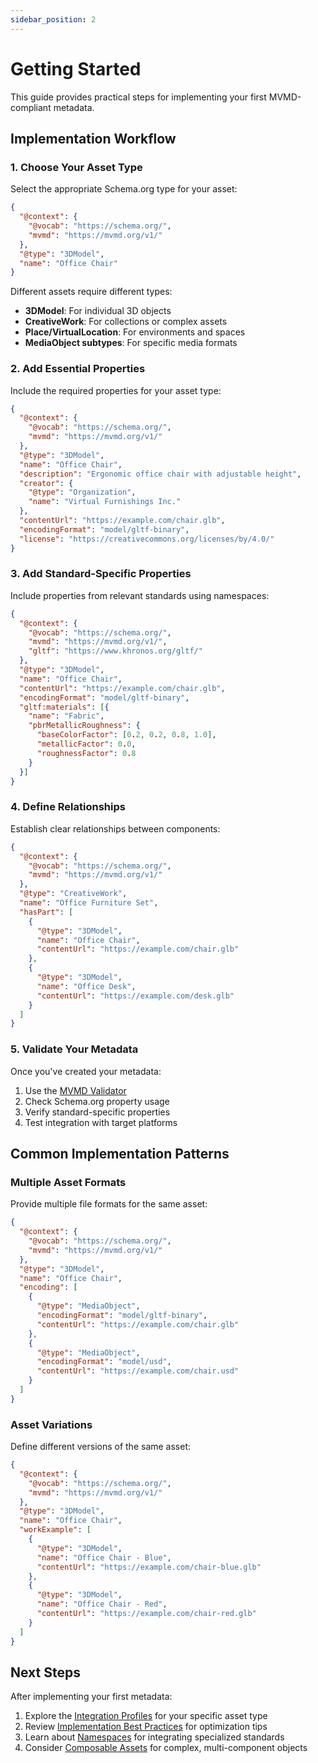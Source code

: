 ```yaml
---
sidebar_position: 2
---
```


# Getting Started

This guide provides practical steps for implementing your first MVMD-compliant metadata.

## Implementation Workflow

### 1. Choose Your Asset Type

Select the appropriate Schema.org type for your asset:

```json
{
  "@context": {
    "@vocab": "https://schema.org/",
    "mvmd": "https://mvmd.org/v1/"
  },
  "@type": "3DModel",
  "name": "Office Chair"
}
```

Different assets require different types:
- **3DModel**: For individual 3D objects
- **CreativeWork**: For collections or complex assets
- **Place/VirtualLocation**: For environments and spaces
- **MediaObject subtypes**: For specific media formats

### 2. Add Essential Properties

Include the required properties for your asset type:

```json
{
  "@context": {
    "@vocab": "https://schema.org/",
    "mvmd": "https://mvmd.org/v1/"
  },
  "@type": "3DModel",
  "name": "Office Chair",
  "description": "Ergonomic office chair with adjustable height",
  "creator": {
    "@type": "Organization",
    "name": "Virtual Furnishings Inc."
  },
  "contentUrl": "https://example.com/chair.glb",
  "encodingFormat": "model/gltf-binary",
  "license": "https://creativecommons.org/licenses/by/4.0/"
}
```

### 3. Add Standard-Specific Properties

Include properties from relevant standards using namespaces:

```json
{
  "@context": {
    "@vocab": "https://schema.org/",
    "mvmd": "https://mvmd.org/v1/",
    "gltf": "https://www.khronos.org/gltf/"
  },
  "@type": "3DModel",
  "name": "Office Chair",
  "contentUrl": "https://example.com/chair.glb",
  "encodingFormat": "model/gltf-binary",
  "gltf:materials": [{
    "name": "Fabric",
    "pbrMetallicRoughness": {
      "baseColorFactor": [0.2, 0.2, 0.8, 1.0],
      "metallicFactor": 0.0,
      "roughnessFactor": 0.8
    }
  }]
}
```

### 4. Define Relationships

Establish clear relationships between components:

```json
{
  "@context": {
    "@vocab": "https://schema.org/",
    "mvmd": "https://mvmd.org/v1/"
  },
  "@type": "CreativeWork",
  "name": "Office Furniture Set",
  "hasPart": [
    {
      "@type": "3DModel",
      "name": "Office Chair",
      "contentUrl": "https://example.com/chair.glb"
    },
    {
      "@type": "3DModel",
      "name": "Office Desk",
      "contentUrl": "https://example.com/desk.glb"
    }
  ]
}
```

### 5. Validate Your Metadata

Once you've created your metadata:
1. Use the [MVMD Validator](../reference/validator.md)
2. Check Schema.org property usage
3. Verify standard-specific properties
4. Test integration with target platforms

## Common Implementation Patterns

### Multiple Asset Formats

Provide multiple file formats for the same asset:

```json
{
  "@context": {
    "@vocab": "https://schema.org/",
    "mvmd": "https://mvmd.org/v1/"
  },
  "@type": "3DModel",
  "name": "Office Chair",
  "encoding": [
    {
      "@type": "MediaObject",
      "encodingFormat": "model/gltf-binary",
      "contentUrl": "https://example.com/chair.glb"
    },
    {
      "@type": "MediaObject",
      "encodingFormat": "model/usd",
      "contentUrl": "https://example.com/chair.usd"
    }
  ]
}
```

### Asset Variations

Define different versions of the same asset:

```json
{
  "@context": {
    "@vocab": "https://schema.org/",
    "mvmd": "https://mvmd.org/v1/"
  },
  "@type": "3DModel",
  "name": "Office Chair",
  "workExample": [
    {
      "@type": "3DModel",
      "name": "Office Chair - Blue",
      "contentUrl": "https://example.com/chair-blue.glb"
    },
    {
      "@type": "3DModel",
      "name": "Office Chair - Red",
      "contentUrl": "https://example.com/chair-red.glb"
    }
  ]
}
```

## Next Steps

After implementing your first metadata:

1. Explore the [Integration Profiles](../integration-profiles/overview.md) for your specific asset type
2. Review [Implementation Best Practices](./best-practices.md) for optimization tips
3. Learn about [Namespaces](../namespaces/overview.md) for integrating specialized standards
4. Consider [Composable Assets](./composable.md) for complex, multi-component objects
